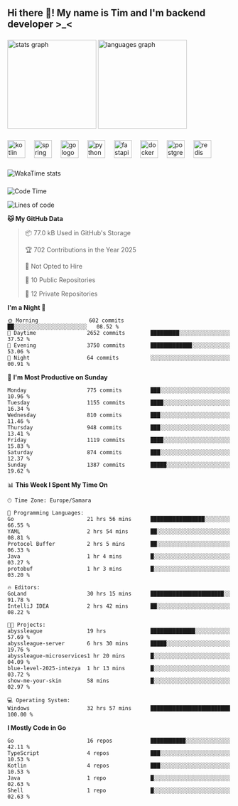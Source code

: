 <h2 align="left">Hi there 👋! My name is Tim and I'm backend developer >_<</h2>

###

<div align="left">
  <img src="https://github-readme-stats-qilm.vercel.app/api?username=intezya&hide_title=false&hide_rank=false&show_icons=true&include_all_commits=true&count_private=true&disable_animations=false&theme=omni&locale=en&hide_border=true&order=1&show=prs_merged&hide=issues" height="200" alt="stats graph"  />
  <img src="https://github-readme-stats-qilm.vercel.app/api/top-langs?username=intezya&locale=en&hide_title=false&layout=donut&langs_count=5&theme=omni&hide_border=true&order=2&exclude_repo=github-readme-stats&hide=mako" height="200" alt="languages graph"  />
</div>

###

<div align="left">
  <img src="https://img.shields.io/badge/Kotlin-7F52FF?logo=kotlin&logoColor=white&style=for-the-badge" height="40" alt="kotlin logo"  />
  <img width="12" />
  <img src="https://img.shields.io/badge/Spring-6DB33F?logo=spring&logoColor=black&style=for-the-badge" height="40" alt="spring logo"  />
  <img width="12" />
  <img src="https://img.shields.io/badge/Go-00ADD8?logo=go&logoColor=white&style=for-the-badge" height="40" alt="go logo"  />
  <img width="12" />
  <img src="https://img.shields.io/badge/Python-3776AB?logo=python&logoColor=white&style=for-the-badge" height="40" alt="python logo"  />
  <img width="12" />
  <img src="https://img.shields.io/badge/FastAPI-009688?logo=fastapi&logoColor=white&style=for-the-badge" height="40" alt="fastapi logo"  />
  <img width="12" />
  <img src="https://img.shields.io/badge/Docker-2496ED?logo=docker&logoColor=white&style=for-the-badge" height="40" alt="docker logo"  />
  <img width="12" />
  <img src="https://img.shields.io/badge/PostgreSQL-4169E1?logo=postgresql&logoColor=white&style=for-the-badge" height="40" alt="postgresql logo"  />
  <img width="12" />
  <img src="https://img.shields.io/badge/Redis-DC382D?logo=redis&logoColor=white&style=for-the-badge" height="40" alt="redis logo"  />
</div>

###

<picture>
	<source
		srcset="https://github-readme-stats-qilm.vercel.app/api/wakatime?username=intezya&theme=omni&layout=compact&hide_border=true"
		media="(prefers-color-scheme: dark)%2C (prefers-color-scheme: no-preference)"
	/>
	<img alt="WakaTime stats" src="https://github-readme-stats-qilm.vercel.app/api/wakatime?username=intezya&theme=omni&layout=compact&hide_border=true&"/>
</picture>

###

<!--START_SECTION:waka-->
![Code Time](http://img.shields.io/badge/Code%20Time-858%20hrs%2013%20mins-blue)

![Lines of code](https://img.shields.io/badge/From%20Hello%20World%20I%27ve%20Written-1.0%20million%20lines%20of%20code-blue)

**🐱 My GitHub Data** 

> 📦 77.0 kB Used in GitHub's Storage 
 > 
> 🏆 702 Contributions in the Year 2025
 > 
> 🚫 Not Opted to Hire
 > 
> 📜 10 Public Repositories 
 > 
> 🔑 12 Private Repositories 
 > 
**I'm a Night 🦉** 

```text
🌞 Morning                602 commits         ██░░░░░░░░░░░░░░░░░░░░░░░   08.52 % 
🌆 Daytime                2652 commits        █████████░░░░░░░░░░░░░░░░   37.52 % 
🌃 Evening                3750 commits        █████████████░░░░░░░░░░░░   53.06 % 
🌙 Night                  64 commits          ░░░░░░░░░░░░░░░░░░░░░░░░░   00.91 % 
```
📅 **I'm Most Productive on Sunday** 

```text
Monday                   775 commits         ███░░░░░░░░░░░░░░░░░░░░░░   10.96 % 
Tuesday                  1155 commits        ████░░░░░░░░░░░░░░░░░░░░░   16.34 % 
Wednesday                810 commits         ███░░░░░░░░░░░░░░░░░░░░░░   11.46 % 
Thursday                 948 commits         ███░░░░░░░░░░░░░░░░░░░░░░   13.41 % 
Friday                   1119 commits        ████░░░░░░░░░░░░░░░░░░░░░   15.83 % 
Saturday                 874 commits         ███░░░░░░░░░░░░░░░░░░░░░░   12.37 % 
Sunday                   1387 commits        █████░░░░░░░░░░░░░░░░░░░░   19.62 % 
```


📊 **This Week I Spent My Time On** 

```text
🕑︎ Time Zone: Europe/Samara

💬 Programming Languages: 
Go                       21 hrs 56 mins      █████████████████░░░░░░░░   66.55 % 
YAML                     2 hrs 54 mins       ██░░░░░░░░░░░░░░░░░░░░░░░   08.81 % 
Protocol Buffer          2 hrs 5 mins        ██░░░░░░░░░░░░░░░░░░░░░░░   06.33 % 
Java                     1 hr 4 mins         █░░░░░░░░░░░░░░░░░░░░░░░░   03.27 % 
protobuf                 1 hr 3 mins         █░░░░░░░░░░░░░░░░░░░░░░░░   03.20 % 

🔥 Editors: 
GoLand                   30 hrs 15 mins      ███████████████████████░░   91.78 % 
IntelliJ IDEA            2 hrs 42 mins       ██░░░░░░░░░░░░░░░░░░░░░░░   08.22 % 

🐱‍💻 Projects: 
abyssleague              19 hrs              ██████████████░░░░░░░░░░░   57.69 % 
abyssleague-server       6 hrs 30 mins       █████░░░░░░░░░░░░░░░░░░░░   19.76 % 
abyssleague-microservices1 hr 20 mins        █░░░░░░░░░░░░░░░░░░░░░░░░   04.09 % 
blue-level-2025-intezya  1 hr 13 mins        █░░░░░░░░░░░░░░░░░░░░░░░░   03.72 % 
show-me-your-skin        58 mins             █░░░░░░░░░░░░░░░░░░░░░░░░   02.97 % 

💻 Operating System: 
Windows                  32 hrs 57 mins      █████████████████████████   100.00 % 
```

**I Mostly Code in Go** 

```text
Go                       16 repos            ███████████░░░░░░░░░░░░░░   42.11 % 
TypeScript               4 repos             ███░░░░░░░░░░░░░░░░░░░░░░   10.53 % 
Kotlin                   4 repos             ███░░░░░░░░░░░░░░░░░░░░░░   10.53 % 
Java                     1 repo              █░░░░░░░░░░░░░░░░░░░░░░░░   02.63 % 
Shell                    1 repo              █░░░░░░░░░░░░░░░░░░░░░░░░   02.63 % 
```




<!--END_SECTION:waka-->

